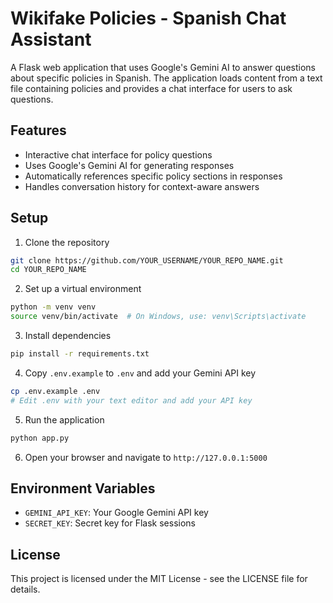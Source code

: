 # Wikifake Policies - Spanish Chat Assistant

A Flask web application that uses Google's Gemini AI to answer questions about specific policies in Spanish. The application loads content from a text file containing policies and provides a chat interface for users to ask questions.

## Features

- Interactive chat interface for policy questions
- Uses Google's Gemini AI for generating responses
- Automatically references specific policy sections in responses
- Handles conversation history for context-aware answers

## Setup

1. Clone the repository
```bash
git clone https://github.com/YOUR_USERNAME/YOUR_REPO_NAME.git
cd YOUR_REPO_NAME
```

2. Set up a virtual environment
```bash
python -m venv venv
source venv/bin/activate  # On Windows, use: venv\Scripts\activate
```

3. Install dependencies
```bash
pip install -r requirements.txt
```

4. Copy `.env.example` to `.env` and add your Gemini API key
```bash
cp .env.example .env
# Edit .env with your text editor and add your API key
```

5. Run the application
```bash
python app.py
```

6. Open your browser and navigate to `http://127.0.0.1:5000`

## Environment Variables

- `GEMINI_API_KEY`: Your Google Gemini API key
- `SECRET_KEY`: Secret key for Flask sessions

## License

This project is licensed under the MIT License - see the LICENSE file for details. 